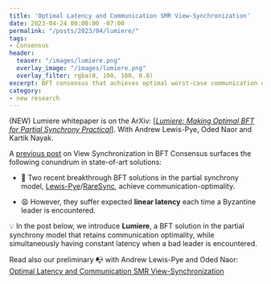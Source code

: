 ```yaml
---
title: 'Optimal Latency and Communication SMR View-Synchronization'
date: 2023-04-24 00:00:00 -07:00
permalink: "/posts/2023/04/lumiere/"
tags:
- Consensus
header:
  teaser: "/images/lumiere.png"
  overlay_image: "/images/lumiere.png"
  overlay_filter: rgba(0, 100, 100, 0.8)
excerpt: BFT consensus that achieves optimal worst-case communication complexity (quadratic) with constant expected latency
category:
- new research
---
```


(NEW) Lumiere whitepaper is on the ArXiv: [[_Lumiere: Making Optimal BFT for Partial Synchrony Practical_]](http://arxiv.org/abs/2311.08091). With Andrew Lewis-Pye, Oded Naor and Kartik Nayak.

A [previous post](https://malkhi.com/posts/2022/11/pacemakers/) on View Synchronization in BFT Consensus surfaces the following conundrum in state-of-art solutions:

* 🙇 Two recent breakthrough BFT solutions in the partial synchrony model, [Lewis-Pye](https://arxiv.org/pdf/2201.01107.pdf)/[RareSync](https://arxiv.org/pdf/2208.09262.pdf), achieve communication-optimality.

* 😩 However, they suffer expected **linear latency** each time a Byzantine leader is encountered.

💡 In the post below, we introduce **Lumiere**, a BFT solution in the partial synchrony model that retains communication optimality, while simultaneously having constant latency when a bad leader is encountered.

Read also our preliminary 📭 with Andrew Lewis-Pye and Oded Naor:
[Optimal Latency and Communication SMR View-Synchronization](https://blog.chain.link/optimal-latency-and-communication-smr-view-synchronization/)



